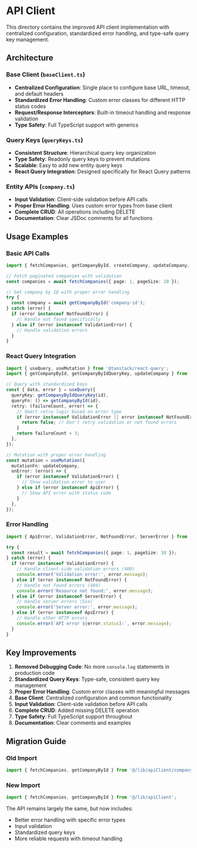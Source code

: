 # API Client

This directory contains the improved API client implementation with centralized configuration, standardized error handling, and type-safe query key management.

## Architecture

### Base Client (`baseClient.ts`)
- **Centralized Configuration**: Single place to configure base URL, timeout, and default headers
- **Standardized Error Handling**: Custom error classes for different HTTP status codes
- **Request/Response Interceptors**: Built-in timeout handling and response validation
- **Type Safety**: Full TypeScript support with generics

### Query Keys (`queryKeys.ts`)
- **Consistent Structure**: Hierarchical query key organization
- **Type Safety**: Readonly query keys to prevent mutations
- **Scalable**: Easy to add new entity query keys
- **React Query Integration**: Designed specifically for React Query patterns

### Entity APIs (`company.ts`)
- **Input Validation**: Client-side validation before API calls
- **Proper Error Handling**: Uses custom error types from base client
- **Complete CRUD**: All operations including DELETE
- **Documentation**: Clear JSDoc comments for all functions

## Usage Examples

### Basic API Calls
```typescript
import { fetchCompanies, getCompanyById, createCompany, updateCompany, deleteCompany } from '@/lib/apiClient';

// Fetch paginated companies with validation
const companies = await fetchCompanies({ page: 1, pageSize: 10 });

// Get company by ID with proper error handling
try {
  const company = await getCompanyById('company-id');
} catch (error) {
  if (error instanceof NotFoundError) {
    // Handle not found specifically
  } else if (error instanceof ValidationError) {
    // Handle validation errors
  }
}
```

### React Query Integration
```typescript
import { useQuery, useMutation } from '@tanstack/react-query';
import { getCompanyById, getCompanyByIdQueryKey, updateCompany } from '@/lib/apiClient';

// Query with standardized keys
const { data, error } = useQuery({
  queryKey: getCompanyByIdQueryKey(id),
  queryFn: () => getCompanyById(id),
  retry: (failureCount, error) => {
    // Smart retry logic based on error type
    if (error instanceof ValidationError || error instanceof NotFoundError) {
      return false; // Don't retry validation or not found errors
    }
    return failureCount < 3;
  },
});

// Mutation with proper error handling
const mutation = useMutation({
  mutationFn: updateCompany,
  onError: (error) => {
    if (error instanceof ValidationError) {
      // Show validation error to user
    } else if (error instanceof ApiError) {
      // Show API error with status code
    }
  },
});
```

### Error Handling
```typescript
import { ApiError, ValidationError, NotFoundError, ServerError } from '@/lib/apiClient';

try {
  const result = await fetchCompanies({ page: 1, pageSize: 10 });
} catch (error) {
  if (error instanceof ValidationError) {
    // Handle client-side validation errors (400)
    console.error('Validation error:', error.message);
  } else if (error instanceof NotFoundError) {
    // Handle not found errors (404)
    console.error('Resource not found:', error.message);
  } else if (error instanceof ServerError) {
    // Handle server errors (5xx)
    console.error('Server error:', error.message);
  } else if (error instanceof ApiError) {
    // Handle other HTTP errors
    console.error(`API error ${error.status}:`, error.message);
  }
}
```

## Key Improvements

1. **Removed Debugging Code**: No more `console.log` statements in production code
2. **Standardized Query Keys**: Type-safe, consistent query key management
3. **Proper Error Handling**: Custom error classes with meaningful messages
4. **Base Client**: Centralized configuration and common functionality
5. **Input Validation**: Client-side validation before API calls
6. **Complete CRUD**: Added missing DELETE operation
7. **Type Safety**: Full TypeScript support throughout
8. **Documentation**: Clear comments and examples

## Migration Guide

### Old Import
```typescript
import { fetchCompanies, getCompanyById } from '@/lib/apiClient/company';
```

### New Import
```typescript
import { fetchCompanies, getCompanyById } from '@/lib/apiClient';
```

The API remains largely the same, but now includes:
- Better error handling with specific error types
- Input validation
- Standardized query keys
- More reliable requests with timeout handling 
